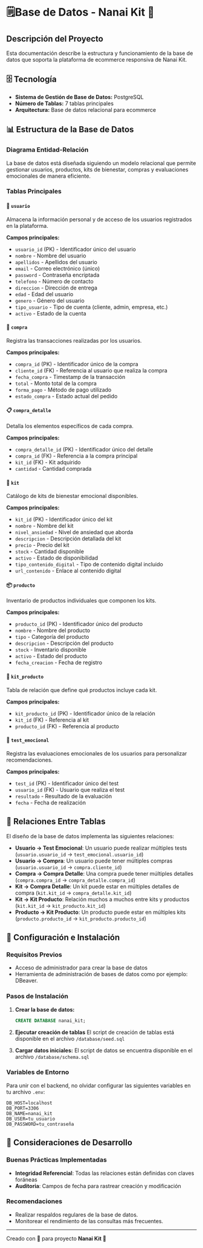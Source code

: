 # 🗒️Base de Datos - Nanai Kit 🪻

## Descripción del Proyecto

Esta documentación describe la estructura y funcionamiento de la base de datos que soporta la plataforma de ecommerce responsiva de Nanai Kit.

## 🗄️ Tecnología

- **Sistema de Gestión de Base de Datos:** PostgreSQL
- **Número de Tablas:** 7 tablas principales
- **Arquitectura:** Base de datos relacional para ecommerce

## 📊 Estructura de la Base de Datos

### Diagrama Entidad-Relación

La base de datos está diseñada siguiendo un modelo relacional que permite gestionar usuarios, productos, kits de bienestar, compras y evaluaciones emocionales de manera eficiente.

### Tablas Principales

#### 👤 `usuario`
Almacena la información personal y de acceso de los usuarios registrados en la plataforma.

**Campos principales:**
- `usuario_id` (PK) - Identificador único del usuario
- `nombre` - Nombre del usuario
- `apellidos` - Apellidos del usuario
- `email` - Correo electrónico (único)
- `password` - Contraseña encriptada
- `telefono` - Número de contacto
- `direccion` - Dirección de entrega
- `edad` - Edad del usuario
- `genero` - Género del usuario
- `tipo_usuario` - Tipo de cuenta (cliente, admin, empresa, etc.)
- `activo` - Estado de la cuenta

#### 🛒 `compra`
Registra las transacciones realizadas por los usuarios.

**Campos principales:**
- `compra_id` (PK) - Identificador único de la compra
- `cliente_id` (FK) - Referencia al usuario que realiza la compra
- `fecha_compra` - Timestamp de la transacción
- `total` - Monto total de la compra
- `forma_pago` - Método de pago utilizado
- `estado_compra` - Estado actual del pedido

#### 📋 `compra_detalle`
Detalla los elementos específicos de cada compra.

**Campos principales:**
- `compra_detalle_id` (PK) - Identificador único del detalle
- `compra_id` (FK) - Referencia a la compra principal
- `kit_id` (FK) - Kit adquirido
- `cantidad` - Cantidad comprada

#### 🎁 `kit`
Catálogo de kits de bienestar emocional disponibles.

**Campos principales:**
- `kit_id` (PK) - Identificador único del kit
- `nombre` - Nombre del kit
- `nivel_ansiedad` - Nivel de ansiedad que aborda
- `descripcion` - Descripción detallada del kit
- `precio` - Precio del kit
- `stock` - Cantidad disponible
- `activo` - Estado de disponibilidad
- `tipo_contenido_digital` - Tipo de contenido digital incluido
- `url_contenido` - Enlace al contenido digital

#### 📦 `producto`
Inventario de productos individuales que componen los kits.

**Campos principales:**
- `producto_id` (PK) - Identificador único del producto
- `nombre` - Nombre del producto
- `tipo` - Categoría del producto
- `descripcion` - Descripción del producto
- `stock` - Inventario disponible
- `activo` - Estado del producto
- `fecha_creacion` - Fecha de registro

#### 🔗 `kit_producto`
Tabla de relación que define qué productos incluye cada kit.

**Campos principales:**
- `kit_producto_id` (PK) - Identificador único de la relación
- `kit_id` (FK) - Referencia al kit
- `producto_id` (FK) - Referencia al producto

#### 🧠 `test_emocional`
Registra las evaluaciones emocionales de los usuarios para personalizar recomendaciones.

**Campos principales:**
- `test_id` (PK) - Identificador único del test
- `usuario_id` (FK) - Usuario que realiza el test
- `resultado` - Resultado de la evaluación
- `fecha` - Fecha de realización

## 🔄 Relaciones Entre Tablas

El diseño de la base de datos implementa las siguientes relaciones:

- **Usuario → Test Emocional**: Un usuario puede realizar múltiples tests (`usuario.usuario_id` → `test_emocional.usuario_id`)
- **Usuario → Compra**: Un usuario puede tener múltiples compras (`usuario.usuario_id` → `compra.cliente_id`)
- **Compra → Compra Detalle**: Una compra puede tener múltiples detalles (`compra.compra_id` → `compra_detalle.compra_id`)
- **Kit → Compra Detalle**: Un kit puede estar en múltiples detalles de compra (`kit.kit_id` → `compra_detalle.kit_id`)
- **Kit → Kit Producto**: Relación muchos a muchos entre kits y productos (`kit.kit_id` → `kit_producto.kit_id`)
- **Producto → Kit Producto**: Un producto puede estar en múltiples kits (`producto.producto_id` → `kit_producto.producto_id`)

## 🚀 Configuración e Instalación

### Requisitos Previos

- Acceso de administrador para crear la base de datos
- Herramienta de administración de bases de datos como por ejemplo: DBeaver.

### Pasos de Instalación

1. **Crear la base de datos:**
   ```sql
   CREATE DATABASE nanai_kit;
   ```

2. **Ejecutar creación de tablas**
   El script de creación de tablas está disponible en el archivo `/database/seed.sql`

3. **Cargar datos iniciales:**
   El script de datos se encuentra disponible en el archivo `/database/schema.sql`

### Variables de Entorno

Para unir con el backend, no olvidar configurar las siguientes variables en tu archivo `.env`:

```env
DB_HOST=localhost
DB_PORT=3306
DB_NAME=nanai_kit
DB_USER=tu_usuario
DB_PASSWORD=tu_contraseña
```

## 📝 Consideraciones de Desarrollo

### Buenas Prácticas Implementadas

- **Integridad Referencial**: Todas las relaciones están definidas con claves foráneas
- **Auditoria**: Campos de fecha para rastrear creación y modificación

### Recomendaciones

- Realizar respaldos regulares de la base de datos.
- Monitorear el rendimiento de las consultas más frecuentes.

---

 Creado con 💖 para proyecto **Nanai Kit 🪻** 